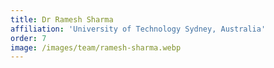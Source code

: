 ```yaml
---
title: Dr Ramesh Sharma
affiliation: 'University of Technology Sydney, Australia'
order: 7
image: /images/team/ramesh-sharma.webp
---
```



